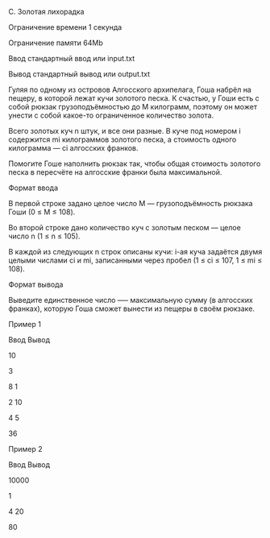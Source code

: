 C. Золотая лихорадка

Ограничение времени	1 секунда

Ограничение памяти	64Mb

Ввод	стандартный ввод или input.txt

Вывод	стандартный вывод или output.txt

Гуляя по одному из островов Алгосского архипелага,
Гоша набрёл на пещеру, в которой лежат кучи золотого песка.
К счастью, у Гоши есть с собой рюкзак грузоподъёмностью до M килограмм, 
поэтому он может унести с собой какое-то ограниченное количество золота.

Всего золотых куч n штук, и все они разные.
В куче под номером i содержится mi килограммов золотого песка, 
а стоимость одного килограмма — ci алгосских франков.

Помогите Гоше наполнить рюкзак так, чтобы общая стоимость золотого песка 
в пересчёте на алгосские франки была максимальной.


Формат ввода

В первой строке задано целое число M — грузоподъёмность рюкзака Гоши (0 ≤ M ≤ 108).


Во второй строке дано количество куч с золотым песком — целое число n (1 ≤ n ≤ 105).

В каждой из следующих n строк описаны кучи: i-ая куча задаётся двумя целыми числами ci и mi, записанными через пробел (1 ≤ ci ≤ 107, 1 ≤ mi ≤ 108).

Формат вывода

Выведите единственное число —– максимальную сумму (в алгосских франках), которую Гоша сможет вынести из пещеры в своём рюкзаке.

Пример 1

Ввод	Вывод

10

3

8 1

2 10

4 5

36

Пример 2

Ввод	Вывод

10000

1

4 20

80